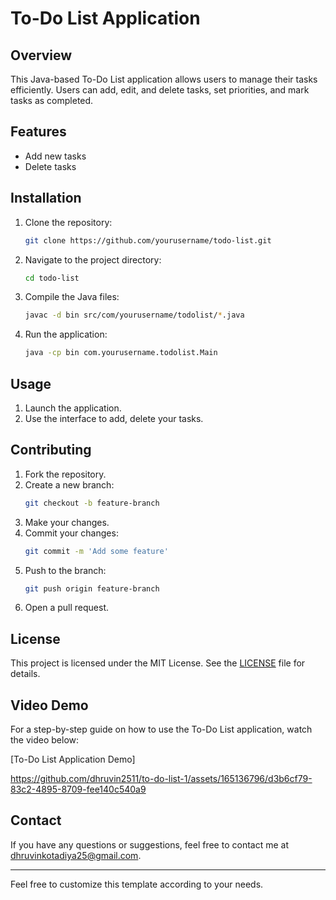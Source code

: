 # To-Do List Application

## Overview
This Java-based To-Do List application allows users to manage their tasks efficiently. Users can add, edit, and delete tasks, set priorities, and mark tasks as completed.

## Features
- Add new tasks
- Delete tasks

## Installation
1. Clone the repository:
    ```bash
    git clone https://github.com/yourusername/todo-list.git
    ```
2. Navigate to the project directory:
    ```bash
    cd todo-list
    ```
3. Compile the Java files:
    ```bash
    javac -d bin src/com/yourusername/todolist/*.java
    ```
4. Run the application:
    ```bash
    java -cp bin com.yourusername.todolist.Main
    ```

## Usage
1. Launch the application.
2. Use the interface to add, delete your tasks.

## Contributing
1. Fork the repository.
2. Create a new branch:
    ```bash
    git checkout -b feature-branch
    ```
3. Make your changes.
4. Commit your changes:
    ```bash
    git commit -m 'Add some feature'
    ```
5. Push to the branch:
    ```bash
    git push origin feature-branch
    ```
6. Open a pull request.

## License
This project is licensed under the MIT License. See the [LICENSE](LICENSE) file for details.

## Video Demo
For a step-by-step guide on how to use the To-Do List application, watch the video below:

[To-Do List Application Demo]

https://github.com/dhruvin2511/to-do-list-1/assets/165136796/d3b6cf79-83c2-4895-8709-fee140c540a9


## Contact
If you have any questions or suggestions, feel free to contact me at [dhruvinkotadiya25@gmail.com](mailto:dhruvinkotadiya25@gmail.com).

---

Feel free to customize this template according to your needs.
